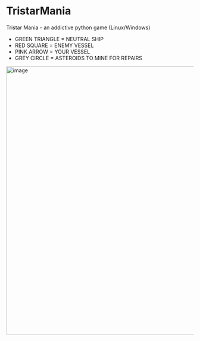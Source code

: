 # TristarMania
Tristar Mania - an addictive python game (Linux/Windows)

- GREEN TRIANGLE = NEUTRAL SHIP
- RED SQUARE = ENEMY VESSEL
- PINK ARROW = YOUR VESSEL
- GREY CIRCLE = ASTEROIDS TO MINE FOR REPAIRS

<img width="1280" height="720" alt="image" src="https://github.com/user-attachments/assets/16f0e312-c22f-4255-a71c-ecb314ac3fd1" />
